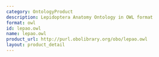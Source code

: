 ```yaml
---
category: OntologyProduct
description: Lepidoptera Anatomy Ontology in OWL format
format: owl
id: lepao.owl
name: lepao.owl
product_url: http://purl.obolibrary.org/obo/lepao.owl
layout: product_detail
---
```

